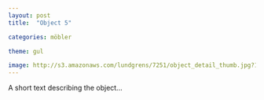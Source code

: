 ```yaml
---
layout: post
title:  "Object 5"

categories: möbler

theme: gul

image: http://s3.amazonaws.com/lundgrens/7251/object_detail_thumb.jpg?1409061679
---
```


A short text describing the object...
